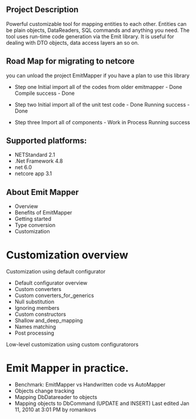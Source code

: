 ## Project Description
Powerful customizable tool for mapping entities to each other. Entities can be plain objects, DataReaders, SQL commands and anything you need. The tool uses run-time code generation via the Emit library. It is useful for dealing with DTO objects, data access layers an so on.

## Road Map for migrating to netcore

you can unload the project EmitMapper if you have a plan to use this library

*  Step one
  Initial import all of the codes from older emitmapper - Done
  Compile success  - Done

*  Step two
  Initial import all of the unit test code - Done
  Running success - Done

*  Step three
  Import all of components - Work in Process
  Running success

## Supported platforms:

* NETStandard 2.1
* .Net Framework 4.8
* net 6.0
* netcore app 3.1
## About Emit Mapper

* Overview
* Benefits of EmitMapper
* Getting started
* Type conversion
* Customization

# Customization overview

Customization using default configurator
* Default configurator overview
* Custom converters
* Custom converters_for_generics
* Null substitution
* Ignoring members
* Custom constructors
* Shallow and_deep_mapping
* Names matching
* Post processing

Low-level customization using custom configuratorors
# Emit Mapper in practice.

* Benchmark: EmitMapper vs Handwritten code vs AutoMapper
* Objects change tracking
* Mapping DbDatareader to objects
* Mapping objects to DbCommand (UPDATE and INSERT) Last edited Jan 11, 2010 at 3:01 PM by romankovs